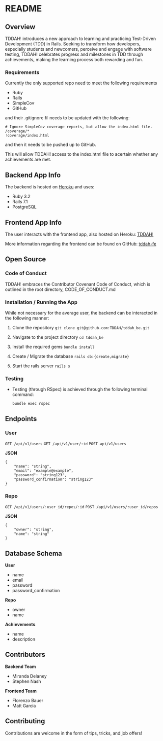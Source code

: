 # README

## Overview

TDDAH! introduces a new approach to learning and practicing Test-Driven Development (TDD) in Rails. Seeking to transform how developers, especially students and newcomers, perceive and engage with software testing, TDDAH! celebrates progress and milestones in TDD through achievements, making the learning process both rewarding and fun.

### Requirements

Currently the only supported repo need to meet the following requirements

- Ruby
- Rails
- SimpleCov
- GitHub

and their .gitignore fil needs to be updated with the following:
```
# Ignore SimpleCov coverage reports, but allow the index.html file.
/coverage/*
!coverage/index.html 
```
and then it needs to be pushed up to GitHub.

This will allow TDDAH! access to the index.html file to acertain whether any achievements are met.

## Backend App Info

The backend is hosted on [Heroku](https://tddah-be-39c5a52e8b65.herokuapp.com/) and uses:

- Ruby 3.2
- Rails 7.1
- PostgreSQL

## Frontend App Info

The user interacts with the frontend app, also hosted on Heroku: [TDDAH!](https://tddah-fe-511fa9211749.herokuapp.com/)

More information regarding the frontend can be found on GitHub: [tddah-fe](https://github.com/TDDAH/tddah-fe)

## Open Source

### Code of Conduct

TDDAH! embraces the Contributor Covenant Code of Conduct, which is outlined in the root directory, CODE_OF_CONDUCT.md

### Installation / Running the App

While not necessary for the average user, the backend can be interacted in the following manner:

1. Clone the repository `git clone git@github.com:TDDAH/tddah_be.git`

1. Navigate to the project directory `cd tddah_be`

1. Install the required gems `bundle install`

1. Create / Migrate the database `rails db:{create,migrate}`

1. Start the rails server `rails s`

### Testing

- Testing (through RSpec) is achieved through the following terminal command:

  `bundle exec rspec`

## Endpoints

### User

`GET /api/v1/users`
`GET /api/v1/user/:id`
`POST api/v1/users`

__JSON__
```
{
    "name": "string",
    "email": "example@example",
    "password": "string123",
    "password_confirmation": "string123"
}
```
### Repo

`GET /api/v1/users/:user_id/repos/:id`
`POST /api/v1/users/:user_id/repos`

__JSON__
```
{
    "owner": "string",
    "name": "string"
}
```

## Database Schema

__User__
- name
- email
- password
- password_confirmation

__Repo__
- owner
- name

__Achievements__
- name
- description

## Contributors

__Backend Team__
- Miranda Delaney
- Stephen Nash

__Frontend Team__
- Florenzo Bauer
- Matt Garcia

## Contributing

Contributions are welcome in the form of tips, tricks, and job offers!